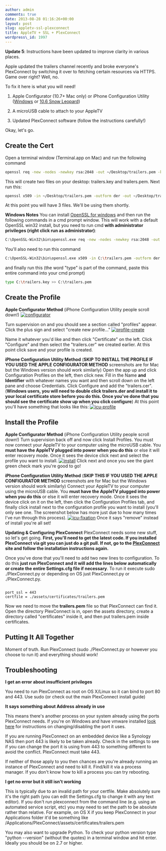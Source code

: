 ```yaml
---
author: admin
comments: true
date: 2013-08-28 01:16:26+00:00
layout: post
slug: appletv-ssl-plexconnect
title: AppleTV + SSL + PlexConnect
wordpress\_id: 1997
---
```


**Update 5**: Instructions have been updated to improve clarity in various places.

Apple updated the trailers channel recently and broke everyone's PlexConnect by switching it over to fetching certain resources via HTTPS. Game over right? Well, no.

To fix it here is what you will need!




  1. Apple Configurator (10.7+ Mac only) or iPhone Configuration Utility ([Windows](http://support.apple.com/kb/DL1466) or [10.6 Snow Leopard](http://support.apple.com/kb/DL1465))


  2. A microUSB cable to attach to your AppleTV


  3. Updated PlexConnect software (follow the instructions carefully!)


Okay, let's go.



## Create the Cert


Open a terminal window (Terminal.app on Mac) and run the following command

```bash
openssl req -new -nodes -newkey rsa:2048 -out ~/Desktop/trailers.pem -keyout ~/Desktop/trailers.key -x509 -days 7300 -subj "/C=US/CN=trailers.apple.com"
```

This will create two files on your desktop: trailers.key and trailers.pem. Next run this:

```bash
openssl x509 -in ~/Desktop/trailers.pem -outform der -out ~/Desktop/trailers.cer && cat ~/Desktop/trailers.key >> ~/Desktop/trailers.pem
```

At this point you will have 3 files. We'll be using them shortly.

**Windows Notes**
You can install [OpenSSL for windows](http://www.slproweb.com/products/Win32OpenSSL.html) and then run the following commands in a cmd prompt window. This will work with a default OpenSSL win32 install, but you need to run cmd **with administrator privileges (right click run as administrator)**:


```bash
C:\OpenSSL-Win32\bin\openssl.exe req -new -nodes -newkey rsa:2048 -out C:\trailers.pem -keyout C:\trailers.key -x509 -days 7300 -subj "/C=US/CN=trailers.apple.com" -config C:\OpenSSL-Win32\bin\openssl.cfg
```


You'll also need to run this command

```bash
C:\OpenSSL-Win32\bin\openssl.exe x509 -in C:\trailers.pem -outform der -out C:\trailers.der
```


and finally run this (the word "type" is part of the command, paste this entire command into your cmd prompt)

```bash
type C:\trailers.key >> C:\trailers.pem
```





## Create the Profile



**Apple Configurator Method** (iPhone Configuration Utility people scroll down!)
[![configurator](/assets/media/2013/08/configurator-1024x771.png)](/assets/media/2013/08/configurator.png)

Turn supervision on and you should see a section called "profiles" appear. Click the plus sign and select "create new profile..."
[![profile-create](/assets/media/2013/08/profile-create-1024x771.png)](/assets/media/2013/08/profile-create.png)

Name it whatever you'd like and then click "Certificate" on the left. Click "Configure" and then select the "trailers.cer" we created earlier. At this point click save and your profile is created.

**iPhone Configuration Utility Method** (**SKIP TO INSTALL THE PROFILE IF YOU USED THE APPLE CONFIGURATOR METHOD** screenshots are for Mac but the Windows version should work similarly)
Open the app up and click Configuration Profiles on the left, then click new. Fill in the Name **and Identifier** with whatever names you want and then scroll down on the left pane and choose Credentials. Click Configure and add the "trailers.cer". (**Windows users, you will need to double click trailers.der and install it to your local certificate store before you do this. Once you've done that you should see the certificate show up when you click configure**) At this point you'll have something that looks like this:
[![icu-profile](/assets/media/2013/08/icu-profile-1024x631.png)](/assets/media/2013/08/icu-profile.png)



## Install the Profile



**Apple Configurator Method** (iPhone Configuration Utility people scroll down!)
Turn supervision back off and now click Install Profiles. You must now connect your AppleTV to your computer using the microUSB cable. You **must have the AppleTV plugged into power when you do this** or else it will enter recovery mode. Once it sees the device click next and select the profile you want to install.
[![install](/assets/media/2013/08/install-1024x771.png)](/assets/media/2013/08/install.png)
Click next and once you see the giant green check mark you're good to go!

**iPhone Configuration Utility Method** (**SKIP THIS IF YOU USED THE APPLE CONFIGURATOR METHOD** screenshots are for Mac but the Windows version should work similarly)
Connect your AppleTV to your computer using the microUSB cable.  You **must have the AppleTV plugged into power when you do this** or else it will enter recovery mode. Once it sees the device click on it on the left, then click the Configuration Profiles tab, and finally click install next to the configuration profile you want to install (you'll only see one. The screenshot below has more just due to how many times I've run through this process).
[![icu-fixation](/assets/media/2013/08/icu-fixation-1024x631.png)](/assets/media/2013/08/icu-fixation.png)
Once it says "remove" instead of install you're all set!

**Updating & Configuring PlexConnect**
PlexConnect needs some new stuff, so let's get going. **First, you'll need to get the latest code. If you installed PlexConnect via git you can just do a git pull. If not, go to the [PlexConnect](https://github.com/iBaa/PlexConnect) site and follow the installation instructions again.**

Once you've done that you'll need to add two new lines to configuration. To do this **just run PlexConnect and it will add the lines below automatically or create the entire Settings.cfg file if necessary**. To run it execute sudo ./PlexConnect.py or depending on OS just PlexConnect.py or ./PlexConnect.py.


```

port_ssl = 443
certfile = ./assets/certificates/trailers.pem

```


Now we need to move the **trailers.pem** file so that PlexConnect can find it. Open the directory PlexConnect is in, open the assets directory, create a directory called "certificates" inside it, and then put trailers.pem inside certificates.



## Putting It All Together


Moment of truth. Run PlexConnect (sudo ./PlexConnect.py or however you choose to run it) and everything should work!



## Troubleshooting


**I get an error about insufficient privileges**

You need to run PlexConnect as root on OS X/Linux so it can bind to port 80 and 443. Use sudo (or check out the main PlexConnect install guide)

**It says something about Address already in use**

This means there's another process on your system already using the ports PlexConnect needs. If you're on Windows and have vmware installed [look here](http://www.computersnyou.com/266/2012/03/how-to-solve-vmware-is-using-port-443/) for instructions on changing/disabling the port it uses.

If you are running PlexConnect on an embedded device like a Synology NAS then port 443 is likely to be taken already. Check in the settings to see if you can change the port it is using from 443 to something different to avoid the conflict. PlexConnect must take 443.

If neither of those apply to you then chances are you're already running an instance of PlexConnect and need to kill it. Find/kill it via a process manager. If you don't know how to kill a process you can try rebooting.

**I get no error but it still isn't working**

This is typically due to an invalid path for your certfile. Make absolutely sure it's the right path (you can edit the Settings.cfg to change it with any text editor). If you don't run plexconnect from the command line (e.g. using an automated service script, etc) you may need to set the path to be absolute rather than relative. For example, on OS X if you keep PlexConnect in your Applications folder it'd be something like /Applications/PlexConnect/assets/certificates/trailers.pem

You may also want to upgrade Python. To check your python version type "python --version" (without the quotes) in a terminal window and hit enter. Ideally you should be on 2.7 or higher.
